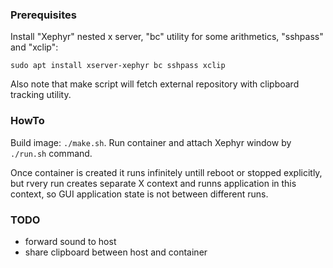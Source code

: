 ### Prerequisites

Install "Xephyr" nested x server, "bc" utility for some arithmetics, "sshpass" and "xclip":

```
sudo apt install xserver-xephyr bc sshpass xclip
```

Also note that make script will fetch external repository with clipboard tracking utility.

### HowTo

Build image: `./make.sh`.
Run container and attach Xephyr window by `./run.sh` command.

Once container is created it runs infinitely untill reboot or stopped explicitly, but rvery run creates separate X context and runns application in this context, so GUI application state is not between different runs.

### TODO

- forward sound to host
- share clipboard between host and container
